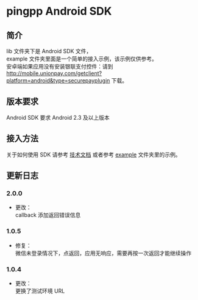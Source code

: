 pingpp Android SDK
============

## 简介

lib 文件夹下是 Android SDK 文件，<br>
example 文件夹里面是一个简单的接入示例，该示例仅供参考。<br>
安卓端如果应用没有安装银联支付控件：请到 http://mobile.unionpay.com/getclient?platform=android&type=securepayplugin 下载。

## 版本要求

Android SDK 要求 Android 2.3 及以上版本

## 接入方法

关于如何使用 SDK 请参考 [技术文档](https://pingxx.com/document) 或者参考 [example](https://github.com/PingPlusPlus/pingpp-android/tree/master/example) 文件夹里的示例。

## 更新日志

### 2.0.0
* 更改：<br>
callback 添加返回错误信息

### 1.0.5
* 修复：<br>
微信未登录情况下，点返回，应用无响应，需要再按一次返回才能继续操作

### 1.0.4
* 更改：<br>
更换了测试环境 URL
